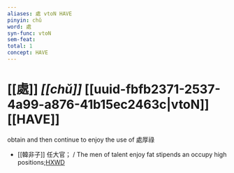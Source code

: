 ```yaml
---
aliases: 處 vtoN HAVE
pinyin: chǔ
word: 處
syn-func: vtoN
sem-feat: 
total: 1
concept: HAVE 
---
```

# [[處]] *[[chǔ]]*  [[uuid-fbfb2371-2537-4a99-a876-41b15ec2463c|vtoN]] [[HAVE]]
obtain and then continue to enjoy the use of 處厚祿
 - [[韓非子]] 任大官； / The men of talent enjoy fat stipends an occupy high positions;[HXWD](https://hxwd.org/textview.html?location=KR3c0005_tls_009-28a.6)